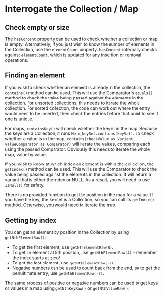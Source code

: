 # Interrogate the Collection / Map

## Check empty or size

The `hasContent` property can be used to check whether a collection or map is empty. Alternatively, if you just wish to know the number of elements in the Collection, use the `elementCount` property. `hasContent` internally checks against `elementCount`, which is updated for any insertion or removal operations.

## Finding an element

If you wish to check whether an element is already in the collection, the `contains()` method can be used. This will use the Comparator's `equals()` method to check the value being passed against the elements in the collection. For unsorted collections, this needs to iterate the whole collection. For sorted collection, the code can work out where the entry would need to be inserted, then check the entries before that point to see if one is unique.

For maps, `containsKey()` will check whether the key is in the map. Because the keys are a Collection, it runs `Me.m_keySet.contains(keyVal)`. To check whether a value is in the map, `contains(checkValue as Variant, valueComparator as Comparator)` will iterate the values, comparing each using the passed Comparator. Obviously this needs to iterate the whole map, value by value.

If you wish to know at which index an element is within the collection, the `getIndex()` method can be used. This will use the Comparator to check the value being passed against the elements in the collection. It will return a variant that is either the index or NULL. As a result, you will need to use `IsNull()` for safety.

There is no provided function to get the position in the map for a value. If you have the key, the keyset is a Collection, so you can call its `getIndex()` method. Otherwise, you would need to iterate the map.

## Getting by index

You can get an element by position in the Collection by using `getNthElementRaw()`:

- To get the first element, use `getNthElementRaw(0)`.
- To get an element at 5th position, use `getNthElementRaw(4)` - remember the index starts at zero!
- To get the last element, use `getNthElementRaw(-1)`.
- Negative numbers can be used to count back from the end, so to get the penultimate entry, use `getNthElementRaw(-2)`.

The same process of positive or negative numbers can be used to get keys or values in a map using `getNthKeyRaw()` or `getNthValueRaw()`.